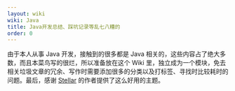 ```yaml
---
layout: wiki
wiki: Java
title: Java开发总结、踩坑记录等乱七八糟的
order: 0
---
```


由于本人从事 Java 开发，接触到的很多都是 Java 相关的，这些内容占了绝大多数，而且本菜鸟写的很烂，所以准备放在这个 Wiki 里，独立成为一个模块，免去相关垃圾文章的冗余、写作时需要添加很多的分类以及打标签、寻找时比较耗时的问题。最后，感谢 [Stellar](https://github.com/prettywinter/hexo-theme-stellar) 的作者提供了这么好用的主题。
